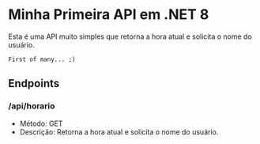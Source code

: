 # Minha Primeira API em .NET 8

Esta é uma API muito simples que retorna a hora atual e solicita o nome do usuário.

`First of many... ;)`
 
## Endpoints

### /api/horario

- Método: GET
- Descrição: Retorna a hora atual e solicita o nome do usuário.

 
